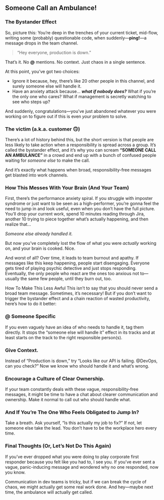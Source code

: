 ## Someone Call an Ambulance!

### The Bystander Effect

So, picture this: You’re deep in the trenches of your current ticket, mid-flow, writing some (probably) questionable code, when suddenly—**ping!**—a message drops in the team channel.

> “Hey everyone, production is down.”

That’s it. No **@** mentions. No context. Just chaos in a single sentence.

At this point, you’ve got two choices:
* Ignore it because, hey, there’s like 20 other people in this channel, and surely someone else will handle it. 
* Have an anxiety attack because… **_what if nobody does?_** What if you’re the only one who cares? What if management is secretly watching to see who steps up?

And suddenly, congratulations—you’ve just abandoned whatever you were working on to figure out if this is even _your_ problem to solve.

### The victim (a.k.a. customer 🙃)

There’s a lot of history behind this, but the short version is that people are less likely to take action when a responsibility is spread across a group. It’s called the bystander effect, and it’s why you can scream **“SOMEONE CALL AN AMBULANCE”** in a crowd and end up with a bunch of confused people waiting for _someone else_ to make the call.

And it’s exactly what happens when broad, responsibility-free messages get blasted into work channels.

### How This Messes With Your Brain (And Your Team)
First, there’s the performance anxiety spiral. If you struggle with imposter syndrome or just want to be seen as a high-performer, you’re gonna feel the need to jump in and look useful, even when you don’t have the full picture. You’ll drop your current work, spend 10 minutes reading through Jira, another 10 trying to piece together what’s actually happening, and then realize that…

_Someone else already handled it._

But now you’ve completely lost the flow of what you were _actually_ working on, and your brain is cooked. Nice.

And worst of all? Over time, it leads to team burnout and apathy. If messages like this keep happening, people start disengaging. Everyone gets tired of playing psychic detective and just stops responding. Eventually, the only people who react are the ones too anxious not to—usually the same few people, until they burn out, too.

How To Make This Less Awful
This isn’t to say that you should never send a broad team message. Sometimes, it’s necessary! But if you don’t want to trigger the bystander effect and a chain reaction of wasted productivity, here’s how to do it better:

### @ Someone Specific 
If you even vaguely have an idea of who needs to handle it, tag them directly. It stops the “someone else will handle it” effect in its tracks and at least starts on the track to the right responsible person(s).

### Give Context. 

Instead of “Production is down,” try “Looks like our API is failing. @DevOps, can you check?” Now we know who should handle it and what’s wrong.

### Encourage a Culture of Clear Ownership. 

If your team constantly deals with these vague, responsibility-free messages, it might be time to have a chat about clearer communication and ownership. Make it normal to call out who should handle what.

### And If You’re The One Who Feels Obligated to Jump In? 

Take a breath. Ask yourself, “Is this actually my job to fix?” If not, let someone else take the lead. You don’t have to be the workplace hero every time.

### Final Thoughts (Or, Let’s Not Do This Again)

If you’ve ever dropped what you were doing to play corporate first responder because you felt like you had to, I see you. If you’ve ever sent a vague, panic-inducing message and wondered why no one responded, now you know.

Communication in dev teams is tricky, but if we can break the cycle of chaos, we might actually get some real work done. And hey—maybe next time, the ambulance will actually get called.
